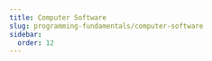 ```yaml
---
title: Computer Software
slug: programming-fundamentals/computer-software
sidebar:
  order: 12
---
```

